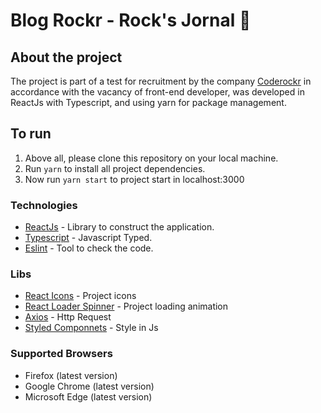 # Blog Rockr - Rock's Jornal :page_with_curl:

## About the project

The project is part of a test for recruitment by the company [Coderockr](http://coderockr.com/) in accordance with the vacancy of front-end developer, was developed in ReactJs with Typescript, and using yarn for package management.

## To run

1. Above all, please clone this repository on your local machine.
2. Run `yarn` to install all project dependencies.
3. Now run `yarn start` to project start in localhost:3000

### Technologies

- [ReactJs](https://pt-br.reactjs.org/) - Library to construct the application.
- [Typescript](https://www.typescriptlang.org/) - Javascript Typed.
- [Eslint](https://eslint.org/) - Tool to check the code.

### Libs

- [React Icons](https://react-icons.github.io/react-icons/) - Project icons
- [React Loader Spinner](https://www.npmjs.com/package/react-loader-spinner) - Project loading animation
- [Axios](https://github.com/axios/axios) - Http Request
- [Styled Componnets](https://styled-components.com/) - Style in Js

### Supported Browsers

- Firefox (latest version)
- Google Chrome (latest version)
- Microsoft Edge (latest version)
